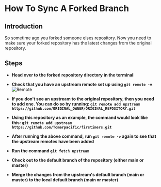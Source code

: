 # How To Sync A Forked Branch

## Introduction

So sometime ago you forked someone elses repository. Now you need to make sure your forked repository has the latest changes from the original repository.

## Steps

- **Head over to the forked repository directory in the terminal**

- **Check that you have an upstream remote set up using `git remote -v`**
![Remote](https://github.com/TomerPacific/firstimers/blob/master/assets/gitRemote.jpg?raw=true)

- **If you don't see an upstream to the original repository, then you need to add one. You can do so by running: `git remote add upstream https://github.com/ORIGINAL_OWNER/ORIGINAL_REPOSITORY.git`**

- **Using this repository as an example, the command would look like this: `git remote add upstream https://github.com/Tomerpacific/firstimers.git`**

- **After running the above command, run `git remote -v` again to see that the upstream remotes have been added**

- **Run the command `git fetch upstream`**

- **Check out to the default branch of the repository (either main or master)**

- **Merge the changes from the upstream's default branch (main or master) to the local default branch (main or master)**
